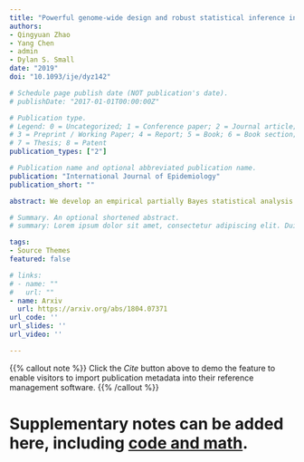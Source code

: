 ```yaml
---
title: "Powerful genome-wide design and robust statistical inference in two-sample summary-data Mendelian randomization"
authors:
- Qingyuan Zhao
- Yang Chen
- admin
- Dylan S. Small 
date: "2019"
doi: "10.1093/ije/dyz142"

# Schedule page publish date (NOT publication's date).
# publishDate: "2017-01-01T00:00:00Z"

# Publication type.
# Legend: 0 = Uncategorized; 1 = Conference paper; 2 = Journal article;
# 3 = Preprint / Working Paper; 4 = Report; 5 = Book; 6 = Book section;
# 7 = Thesis; 8 = Patent
publication_types: ["2"]

# Publication name and optional abbreviated publication name.
publication: "International Journal of Epidemiology"
publication_short: ""

abstract: We develop an empirical partially Bayes statistical analysis approach where instruments are weighted according to their strength; thus weak instruments bring less variation to the estimator. The estimator is highly efficient with many weak genetic instruments and is robust to balanced and/or sparse pleiotropy. We apply our method to estimate the causal effect of body mass index (BMI) and major blood lipids on cardiovascular disease outcomes, and obtain substantially shorter confidence intervals (CIs). In particular, the estimated causal odds ratio of BMI on ischaemic stroke is 1.19 (95% CI: 1.07-1.32, P-value <0.001); the estimated causal odds ratio of high-density lipoprotein cholesterol (HDL-C) on coronary artery disease (CAD) is 0.78 (95% CI: 0.73-0.84, P-value <0.001). However, the estimated effect of HDL-C attenuates and become statistically non-significant when we only use strong instruments.

# Summary. An optional shortened abstract.
# summary: Lorem ipsum dolor sit amet, consectetur adipiscing elit. Duis posuere tellus ac convallis placerat. Proin tincidunt magna sed ex sollicitudin condimentum.

tags:
- Source Themes
featured: false

# links:
# - name: ""
#   url: ""
- name: Arxiv
  url: https://arxiv.org/abs/1804.07371
url_code: ''
url_slides: ''
url_video: ''

---
```





{{% callout note %}}
Click the *Cite* button above to demo the feature to enable visitors to import publication metadata into their reference management software.
{{% /callout %}}

# Supplementary notes can be added here, including [code and math](https://sourcethemes.com/academic/docs/writing-markdown-latex/).
